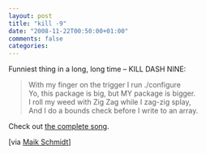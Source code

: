 ```yaml
---
layout: post
title: "kill -9"
date: "2008-11-22T00:50:00+01:00"
comments: false
categories: 
---
```


<p>Funniest thing in a long, long time – KILL DASH NINE:</p>

<blockquote>
<p>With my finger on the trigger I run ./configure<br />
Yo, this package is big, but MY package is bigger.<br />
I roll my weed with Zig Zag while I zag-zig splay,<br />
And I do a bounds check before I write to an array.</p>
</blockquote>

<p>Check out <a href="http://www.catonmat.net/blog/musical-geek-friday-kill-dash-nine/">the complete song</a>.</p>

<p>[via <a href="http://maik-schmidt.de/">Maik Schmidt</a>]</p>


